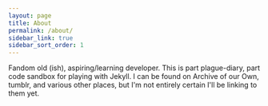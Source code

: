 ```yaml
---
layout: page
title: About
permalink: /about/
sidebar_link: true
sidebar_sort_order: 1
---
```


Fandom old (ish), aspiring/learning developer. This is part plague-diary, part code sandbox for playing with Jekyll. I can be found on Archive of our Own, tumblr, and various other places, but I'm not entirely certain I'll be linking to them yet.
